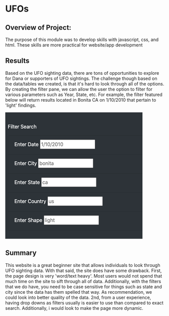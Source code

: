 # UFOs

## Overview of Project:
The purpose of this module was to develop skills with javascript, css, and html. These skills are more practical for website/app development

## Results
Based on the UFO sighting data, there are tons of opportunities to explore for Dana or supporters of UFO sightings. The challenge though based on the data/tables we created, is that it's hard to look through all of the options. By creating the filter pane, we can allow the user the option to filter for various parameters such as Year, State, etc. For example, the filter featured below will return results located in Bonita CA on 1/10/2010 that pertain to 'light' findings.

![filter](static/images/filter_pane.png)


## Summary
This website is a great beginner site that allows individuals to look through UFO sighting data. With that said, the site does have some drawback. First, the page design is very 'word/text heavy'. Most users would not spend that much time on the site to sift through all of data. Additionally, with the filters that we do have, you need to be case sensitive for things such as state and city since the data has them spelled that way. As recommendation, we could look into better quality of the data. 2nd, from a user experience, having drop downs as filters usually is easier to use than compared to exact search. Additionally, i would look to make the page more dynamic.
